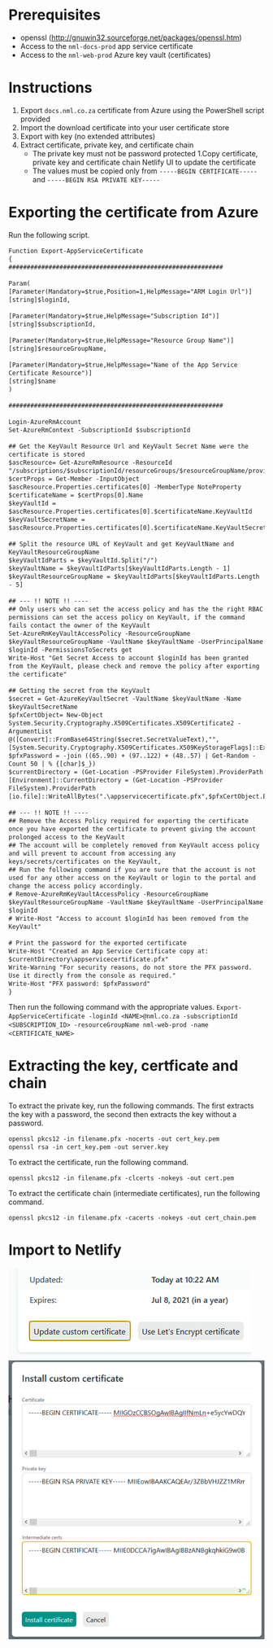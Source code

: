 # Prerequisites
- openssl (http://gnuwin32.sourceforge.net/packages/openssl.htm)
- Access to the `nml-docs-prod` app service certificate
- Access to the `nml-web-prod` Azure key vault (certificates)

# Instructions
1. Export `docs.nml.co.za` certificate from Azure using the PowerShell script provided
1. Import the download certificate into your user certificate store
1. Export with key (no extended attributes)
1. Extract certificate, private key, and certificate chain
    - The private key must not be password protected
1.Copy certificate, private key and certificate chain Netlify UI to update the certificate
    - The values must be copied only from `-----BEGIN CERTIFICATE-----` and `-----BEGIN RSA PRIVATE KEY-----` 

# Exporting the certificate from Azure
Run the following script.
```
Function Export-AppServiceCertificate
{
###########################################################

Param(
[Parameter(Mandatory=$true,Position=1,HelpMessage="ARM Login Url")]
[string]$loginId,

[Parameter(Mandatory=$true,HelpMessage="Subscription Id")]
[string]$subscriptionId,

[Parameter(Mandatory=$true,HelpMessage="Resource Group Name")]
[string]$resourceGroupName,

[Parameter(Mandatory=$true,HelpMessage="Name of the App Service Certificate Resource")]
[string]$name
)

###########################################################

Login-AzureRmAccount
Set-AzureRmContext -SubscriptionId $subscriptionId

## Get the KeyVault Resource Url and KeyVault Secret Name were the certificate is stored
$ascResource= Get-AzureRmResource -ResourceId "/subscriptions/$subscriptionId/resourceGroups/$resourceGroupName/providers/Microsoft.CertificateRegistration/certificateOrders/$name"
$certProps = Get-Member -InputObject $ascResource.Properties.certificates[0] -MemberType NoteProperty
$certificateName = $certProps[0].Name
$keyVaultId = $ascResource.Properties.certificates[0].$certificateName.KeyVaultId
$keyVaultSecretName = $ascResource.Properties.certificates[0].$certificateName.KeyVaultSecretName

## Split the resource URL of KeyVault and get KeyVaultName and KeyVaultResourceGroupName
$keyVaultIdParts = $keyVaultId.Split("/")
$keyVaultName = $keyVaultIdParts[$keyVaultIdParts.Length - 1]
$keyVaultResourceGroupName = $keyVaultIdParts[$keyVaultIdParts.Length - 5]

## --- !! NOTE !! ----
## Only users who can set the access policy and has the the right RBAC permissions can set the access policy on KeyVault, if the command fails contact the owner of the KeyVault
Set-AzureRmKeyVaultAccessPolicy -ResourceGroupName $keyVaultResourceGroupName -VaultName $keyVaultName -UserPrincipalName $loginId -PermissionsToSecrets get
Write-Host "Get Secret Access to account $loginId has been granted from the KeyVault, please check and remove the policy after exporting the certificate"

## Getting the secret from the KeyVault
$secret = Get-AzureKeyVaultSecret -VaultName $keyVaultName -Name $keyVaultSecretName
$pfxCertObject= New-Object System.Security.Cryptography.X509Certificates.X509Certificate2 -ArgumentList @([Convert]::FromBase64String($secret.SecretValueText),"",[System.Security.Cryptography.X509Certificates.X509KeyStorageFlags]::Exportable)
$pfxPassword = -join ((65..90) + (97..122) + (48..57) | Get-Random -Count 50 | % {[char]$_})
$currentDirectory = (Get-Location -PSProvider FileSystem).ProviderPath
[Environment]::CurrentDirectory = (Get-Location -PSProvider FileSystem).ProviderPath
[io.file]::WriteAllBytes(".\appservicecertificate.pfx",$pfxCertObject.Export([System.Security.Cryptography.X509Certificates.X509ContentType]::Pkcs12,$pfxPassword))

## --- !! NOTE !! ----
## Remove the Access Policy required for exporting the certificate once you have exported the certificate to prevent giving the account prolonged access to the KeyVault
## The account will be completely removed from KeyVault access policy and will prevent to account from accessing any keys/secrets/certificates on the KeyVault, 
## Run the following command if you are sure that the account is not used for any other access on the KeyVault or login to the portal and change the access policy accordingly.
# Remove-AzureRmKeyVaultAccessPolicy -ResourceGroupName $keyVaultResourceGroupName -VaultName $keyVaultName -UserPrincipalName $loginId
# Write-Host "Access to account $loginId has been removed from the KeyVault"

# Print the password for the exported certificate
Write-Host "Created an App Service Certificate copy at: $currentDirectory\appservicecertificate.pfx"
Write-Warning "For security reasons, do not store the PFX password. Use it directly from the console as required."
Write-Host "PFX password: $pfxPassword"
}
```
Then run the following command with the appropriate values.
`Export-AppServiceCertificate -loginId <NAME>@nml.co.za -subscriptionId <SUBSCRIPTION_ID> -resourceGroupName nml-web-prod -name <CERTIFICATE_NAME>`

# Extracting the key, certficate and chain
To extract the private key, run the following commands. The first extracts the key with a password, the second then extracts the key without a password.
```
openssl pkcs12 -in filename.pfx -nocerts -out cert_key.pem
openssl rsa -in cert_key.pem -out server.key
```

To extract the certificate, run the following command.
```
openssl pkcs12 -in filename.pfx -clcerts -nokeys -out cert.pem
```

To extract the certificate chain (intermediate certificates), run the following command.
```
openssl pkcs12 -in filename.pfx -cacerts -nokeys -out cert_chain.pem
```

# Import to Netlify
![image.png](/.attachments/image-05636b63-541b-4f30-9ab1-3aec395487a2.png)
![image.png](/.attachments/image-c1ff5dd6-45f5-4c5b-a236-677303198d2c.png)
